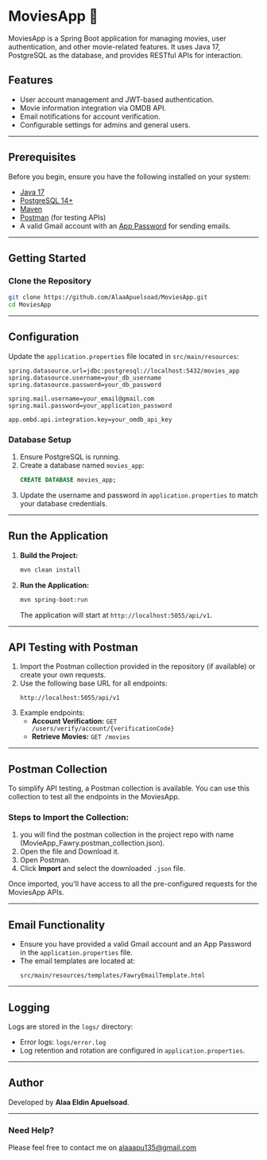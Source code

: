 # MoviesApp 🎥

MoviesApp is a Spring Boot application for managing movies, user authentication, and other movie-related features. It uses Java 17, PostgreSQL as the database, and provides RESTful APIs for interaction.

## Features

- User account management and JWT-based authentication.
- Movie information integration via OMDB API.
- Email notifications for account verification.
- Configurable settings for admins and general users.

---

## Prerequisites

Before you begin, ensure you have the following installed on your system:

- [Java 17](https://www.oracle.com/java/technologies/javase-downloads.html)
- [PostgreSQL 14+](https://www.postgresql.org/download/)
- [Maven](https://maven.apache.org/install.html)
- [Postman](https://www.postman.com/downloads/) (for testing APIs)
- A valid Gmail account with an [App Password](https://support.google.com/accounts/answer/185833?hl=en) for sending emails.

---

## Getting Started

### Clone the Repository

```bash
git clone https://github.com/AlaaApuelsoad/MoviesApp.git
cd MoviesApp
```

---

## Configuration

Update the `application.properties` file located in `src/main/resources`:

```properties
spring.datasource.url=jdbc:postgresql://localhost:5432/movies_app
spring.datasource.username=your_db_username
spring.datasource.password=your_db_password

spring.mail.username=your_email@gmail.com
spring.mail.password=your_application_password

app.ombd.api.integration.key=your_omdb_api_key
```

### Database Setup
1. Ensure PostgreSQL is running.
2. Create a database named `movies_app`:
   ```sql
   CREATE DATABASE movies_app;
   ```
3. Update the username and password in `application.properties` to match your database credentials.

---

## Run the Application

1. **Build the Project:**
   ```bash
   mvn clean install
   ```
2. **Run the Application:**
   ```bash
   mvn spring-boot:run
   ```
   The application will start at `http://localhost:5055/api/v1`.

---

## API Testing with Postman

1. Import the Postman collection provided in the repository (if available) or create your own requests.
2. Use the following base URL for all endpoints:
   ```
   http://localhost:5055/api/v1
   ```
3. Example endpoints:
   - **Account Verification:** `GET /users/verify/account/{verificationCode}`
   - **Retrieve Movies:** `GET /movies`

---

## Postman Collection

To simplify API testing, a Postman collection is available. You can use this collection to test all the endpoints in the MoviesApp.

### Steps to Import the Collection:
1. you will find the postman collection in the project repo with name (MovieApp_Fawry.postman_collection.json).
2. Open the file and Download it.
3. Open Postman.
4. Click **Import** and select the downloaded `.json` file.

Once imported, you'll have access to all the pre-configured requests for the MoviesApp APIs.

---

## Email Functionality

- Ensure you have provided a valid Gmail account and an App Password in the `application.properties` file.
- The email templates are located at:
  ```
  src/main/resources/templates/FawryEmailTemplate.html
  ```

---

## Logging

Logs are stored in the `logs/` directory:
- Error logs: `logs/error.log`
- Log retention and rotation are configured in `application.properties`.


---

## Author

Developed by **Alaa Eldin Apuelsoad**.

---

### Need Help?
Please feel free to contact me on alaaapu135@gmail.com

